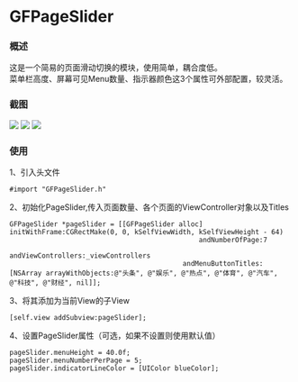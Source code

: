 # GFPageSlider

### 概述

这是一个简易的页面滑动切换的模块，使用简单，耦合度低。  
菜单栏高度、屏幕可见Menu数量、指示器颜色这3个属性可外部配置，较灵活。

### 截图
![](http://7xjlak.com1.z0.glb.clouddn.com/pageslider1.png)
![](http://7xjlak.com1.z0.glb.clouddn.com/pageslider2.png)
![](http://7xjlak.com1.z0.glb.clouddn.com/pageslider3.png)

### 使用

1、引入头文件

	#import "GFPageSlider.h"
	
2、初始化PageSlider,传入页面数量、各个页面的ViewController对象以及Titles

	GFPageSlider *pageSlider = [[GFPageSlider alloc] initWithFrame:CGRectMake(0, 0, kSelfViewWidth, kSelfViewHeight - 64)
                                                   andNumberOfPage:7
                                                andViewControllers:_viewControllers
                                               andMenuButtonTitles:[NSArray arrayWithObjects:@"头条", @"娱乐", @"热点", @"体育", @"汽车", @"科技", @"财经", nil]];

3、将其添加为当前View的子View

	[self.view addSubview:pageSlider];

4、设置PageSlider属性（可选，如果不设置则使用默认值）

	pageSlider.menuHeight = 40.0f;
    pageSlider.menuNumberPerPage = 5;
	pageSlider.indicatorLineColor = [UIColor blueColor];
    